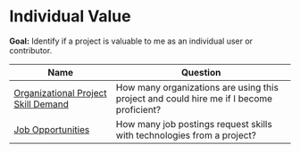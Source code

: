 # Individual Value

**Goal:** Identify if a project is valuable to me as an individual user or contributor.

Name | Question
--- | ---
[Organizational Project Skill Demand](organizational-project-skill-demand.md) | How many organizations are using this project and could hire me if I become proficient?
[Job Opportunities](job-opportunities.md) | How many job postings request skills with technologies from a project?
